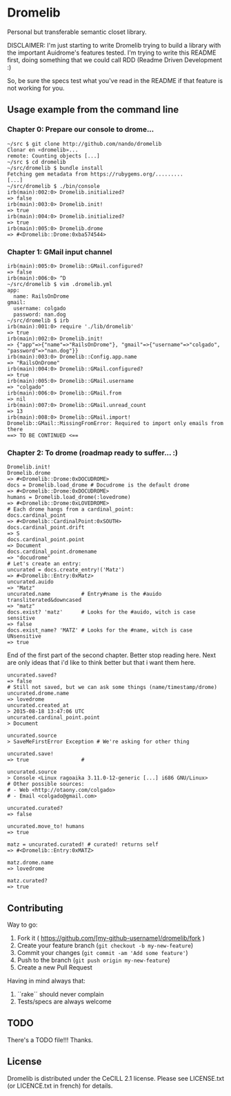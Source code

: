 # Dromelib

Personal but transferable semantic closet library.

DISCLAIMER: I'm just starting to write Dromelib trying to build a library
with the important Auidrome's features tested. I'm trying to write this
README first, doing something that we could call RDD (Readme Driven
Development :)

So, be sure the specs test what you've read in the README if that feature is not working for you.

## Usage example from the command line

### Chapter 0: Prepare our console to drome...

    ~/src $ git clone http://github.com/nando/dromelib
    Clonar en «dromelib»...
    remote: Counting objects [...]
    ~/src $ cd dromelib
    ~/src/dromelib $ bundle install
    Fetching gem metadata from https://rubygems.org/.........
    [...]
    ~/src/dromelib $ ./bin/console
    irb(main):002:0> Dromelib.initialized?
    => false
    irb(main):003:0> Dromelib.init!
    => true
    irb(main):004:0> Dromelib.initialized?
    => true
    irb(main):005:0> Dromelib.drome
    => #<Dromelib::Drome:0xba574544>

### Chapter 1: GMail input channel

    irb(main):005:0> Dromelib::GMail.configured?
    => false
    irb(main):006:0> ^D
    ~/src/dromelib $ vim .dromelib.yml
    app:
      name: RailsOnDrome
    gmail:
      username: colgado
      password: nan.dog
    ~/src/dromelib $ irb
    irb(main):001:0> require './lib/dromelib'
    => true
    irb(main):002:0> Dromelib.init!
    => {"app"=>{"name"=>"RailsOnDrome"}, "gmail"=>{"username"=>"colgado", "password"=>"nan.dog"}}
    irb(main):003:0> Dromelib::Config.app.name
    => "RailsOnDrome"
    irb(main):004:0> Dromelib::GMail.configured?
    => true
    irb(main):005:0> Dromelib::GMail.username
    => "colgado"
    irb(main):006:0> Dromelib::GMail.from
    => nil
    irb(main):007:0> Dromelib::GMail.unread_count
    => 13
    irb(main):008:0> Dromelib::GMail.import!
    Dromelib::GMail::MissingFromError: Required to import only emails from there
    ==> TO BE CONTINUED <==

### Chapter 2: To drome (roadmap ready to suffer... :)

    Dromelib.init!
    Dromelib.drome
    => #<Dromelib::Drome:0xDOCUDROME>
    docs = Dromelib.load_drome # Docudrome is the default drome
    => #<Dromelib::Drome:0xDOCUDROME>
    humans = Dromelib.load_drome(:lovedrome)
    => #<Dromelib::Drome:0xLOVEDROME>
    # Each drome hangs from a cardinal_point:
    docs.cardinal_point
    => #<Dromelib::CardinalPoint:0xSOUTH>
    docs.cardinal_point.drift
    => S
    docs.cardinal_point.point
    => Document
    docs.cardinal_point.dromename
    => "docudrome"
    # Let's create an entry:
    uncurated = docs.create_entry!('Matz')
    => #<Dromelib::Entry:0xMatz>
    uncurated.auido
    => "Matz"
    uncurated.name          # Entry#name is the #auido transliterated&downcased
    => "matz"
    docs.exist? 'matz'      # Looks for the #auido, witch is case sensitive
    => false
    docs.exist_name? 'MATZ' # Looks for the #name, witch is case UNsensitive
    => true

End of the first part of the second chapter. Better stop reading here. Next are
only ideas that i'd like to think better but that i want them here.

    uncurated.saved?
    => false
    # Still not saved, but we can ask some things (name/timestamp/drome)
    uncurated.drome.name
    => lovedrome
    uncurated.created_at
    > 2015-08-18 13:47:06 UTC
    uncurated.cardinal_point.point
    > Document

    uncurated.source
    > SaveMeFirstError Exception # We're asking for other thing

    uncurated.save!
    => true                 # 

    uncurated.source
    > Console <Linux ragoaika 3.11.0-12-generic [...] i686 GNU/Linux> 
    # Other possible sources:
    # - Web <http://otaony.com/colgado>
    # - Email <colgado@gmail.com>
    
    uncurated.curated?
    => false
    
    uncurated.move_to! humans
    => true
    
    matz = uncurated.curated! # curated! returns self
    => #<Dromelib::Entry:0xMATZ>
    
    matz.drome.name
    => lovedrome
    
    matz.curated?
    => true

## Contributing

Way to go:

1. Fork it ( https://github.com/[my-github-username]/dromelib/fork )
2. Create your feature branch (`git checkout -b my-new-feature`)
3. Commit your changes (`git commit -am 'Add some feature'`)
4. Push to the branch (`git push origin my-new-feature`)
5. Create a new Pull Request

Having in mind always that:

1. ´´rake´´ should never complain
2. Tests/specs are always welcome

## TODO

There's a TODO file!!! Thanks.

## License

Dromelib is distributed under the CeCILL 2.1 license. Please see LICENSE.txt (or LICENCE.txt in french) for details.
